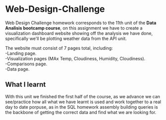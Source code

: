 # Web-Design-Challenge

Web Design Challenge homework corresponds to the 11th unit of the **Data Analisis bootcamp course**, on this assignment we have to create a visualization dashboard website showing off the analysis we have done, specifically we'll be plotting weather data from the API unit.  

The website must consist of 7 pages total, including:  
-Landing page.  
-Visualization pages (MAx Temp, Cloudiness, Humidity, Cloudiness).  
-Comparisons page.  
-Data page.  

## What I learnt

With this unit we finished the first half of the course, as we advance we can see/practice how all what we have learnt is used and work together to a real day to date porpuse, as in the SQL homework assembly building queries is the backbone of getting the correct data and find what we are looking for.
